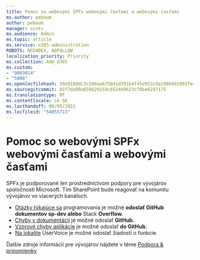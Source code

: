 ```yaml
---
title: Pomoc so webovými SPFx webovými časťami a webovými časťami
ms.author: pebaum
author: pebaum
manager: scotv
ms.audience: Admin
ms.topic: article
ms.service: o365-administration
ROBOTS: NOINDEX, NOFOLLOW
localization_priority: Priority
ms.collection: Adm_O365
ms.custom:
- "9003014"
- "5806"
ms.openlocfilehash: 59e0160dc3c206aa675841d391b4f45e953cda100b991992fe4668d697c9e069
ms.sourcegitcommit: b5f7da89a650d2915dc652449623c78be6247175
ms.translationtype: MT
ms.contentlocale: sk-SK
ms.lasthandoff: 08/05/2021
ms.locfileid: "54055713"
---
```

# <a name="help-with-spfx-pages-and-web-parts"></a>Pomoc so webovými SPFx webovými časťami a webovými časťami

SPFx je podporované len prostredníctvom podpory pre vývojárov spoločnosti Microsoft. Tím SharePoint bude reagovať na komunitu vývojárov vo viacerých kanáloch.

- [Otázky týkajúce sa](https://docs.microsoft.com/sharepoint/dev/support-feedback#programming-questions) programovania je možné **odoslať GitHub dokumentov sp-dev alebo** Stack **Overflow.**
- [Chyby v dokumentácii](https://docs.microsoft.com/sharepoint/dev/support-feedback#documentation-bugs) je možné odoslať **GitHub.**
- [Vzorové chyby aplikácie](https://docs.microsoft.com/sharepoint/dev/support-feedback#sample-application-bugs) je možné odoslať **do GitHub.**
- [Na lokalite](https://docs.microsoft.com/sharepoint/dev/support-feedback#feature-requests)  UserVoice je možné odoslať žiadosti o funkcie.

Ďalšie zdroje informácií pre vývojárov nájdete v téme  [Podpora & pripomienky](https://docs.microsoft.com/sharepoint/dev/support-feedback)